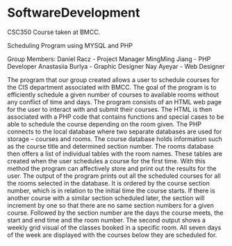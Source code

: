# SoftwareDevelopment
CSC350 Course taken at BMCC.  


Scheduling Program using MYSQL and PHP

Group Members:
Daniel Racz - Project Manager
MingMing Jiang - PHP Developer
Anastasiia Burlya - Graphic Designer
Nay Ayeyar - Web Designer



The program that our group created allows a user to schedule courses for the CIS department associated with BMCC.
The goal of the program is to efficiently schedule a given number of courses to available rooms without any conflict of time and days. 
The program consists of an HTML web page for the user to interact with and submit their courses.
The HTML is then associated with a PHP code that contains functions and special cases to be able to schedule the course depending on the room given. 
The PHP connects to the local database where two separate databases are used for storage – courses and rooms. The course database holds information such as the course title and determined section number.
The rooms database then offers a list of individual tables with the room names.
These tables are created when the user schedules a course for the first time. With this method the program can affectively store and print out the results for the user.
The output of the program prints out all the scheduled courses for all the rooms selected in the database. It is ordered by the course section number, which is in relation to the initial time the course starts. If there is another course with a similar section scheduled later, the section will increment by one so that there are no same section numbers for a given course. Followed by the section number are the days the course meets, the start and end time and the room number. The second output shows a weekly grid visual of the classes booked in a specific room. All seven days of the week are displayed with the courses below they are scheduled for.
